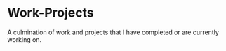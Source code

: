 # Work-Projects
A culmination of work and projects that I have completed or are currently working on.
